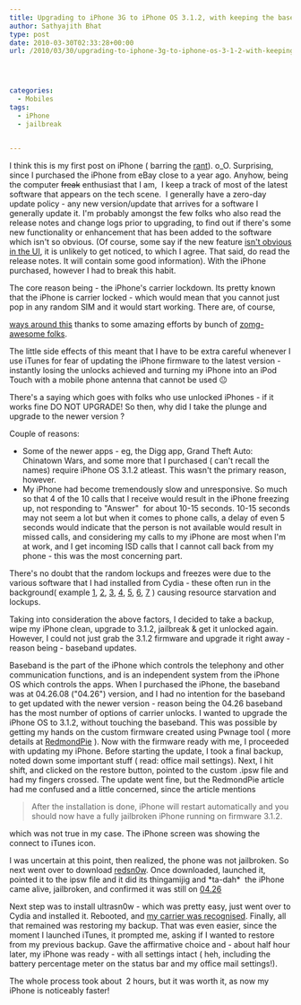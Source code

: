```yaml
---
title: Upgrading to iPhone 3G to iPhone OS 3.1.2, with keeping the baseband at 04.26
author: Sathyajith Bhat
type: post
date: 2010-03-30T02:33:28+00:00
url: /2010/03/30/upgrading-to-iphone-3g-to-iphone-os-3-1-2-with-keeping-the-baseband-at-04-26/




categories:
  - Mobiles
tags:
  - iPhone
  - jailbreak


---
```

I think this is my first post on iPhone ( barring the [rant][1]). o_O. Surprising, since I purchased the iPhone from eBay close to a year ago. Anyhow, being the computer <span style="text-decoration: line-through;">freak</span> enthusiast that I am,  I keep a track of most of the latest software that appears on the tech scene.  I generally have a zero-day update policy - any new version/update that arrives for a software I generally update it. I'm probably amongst the few folks who also read the release notes and change logs prior to upgrading, to find out if there's some new functionality or enhancement that has been added to the software which isn't so obvious. (Of course, some say if the new feature [isn't obvious in the UI][2], it is unlikely to get noticed, to which I agree. That said, do read the release notes. It will contain some good information). With the iPhone purchased, however I had to break this habit.

The core reason being - the iPhone's carrier lockdown. Its pretty known that the iPhone is carrier locked - which would mean that you cannot just pop in any random SIM and it would start working. There are, of course, 

[ways around this][3] thanks to some amazing efforts by bunch of [zomg-awesome folks][4].

The little side effects of this meant that I have to be extra careful whenever I use iTunes for fear of updating the iPhone firmware to the latest version - instantly losing the unlocks achieved and turning my iPhone into an iPod Touch with a mobile phone antenna that cannot be used 😐

There's a saying which goes with folks who use unlocked iPhones - if it works fine DO NOT UPGRADE! So then, why did I take the plunge and upgrade to the newer version ?

Couple of reasons:

  * Some of the newer apps - eg, the Digg app, Grand Theft Auto: Chinatown Wars, and some more that I purchased ( can't recall the names) require iPhone OS 3.1.2 atleast. This wasn't the primary reason, however.
  * My iPhone had become tremendously slow and unresponsive. So much so that 4 of the 10 calls that I receive would result in the iPhone freezing up, not responding to "Answer"  for about 10-15 seconds. 10-15 seconds may not seem a lot but when it comes to phone calls, a delay of even 5 seconds would indicate that the person is not available would result in missed calls, and considering my calls to my iPhone are most when I'm at work, and I get incoming ISD calls that I cannot call back from my phone - this was the most concerning part.

There's no doubt that the random lockups and freezes were due to the various software that I had installed from Cydia - these often run in the background( example [1][5], [2][6], [3][7], [4][8], [5][9], [6][10], [7][11] ) causing resource starvation and lockups.

Taking into consideration the above factors, I decided to take a backup, wipe my iPhone clean, upgrade to 3.1.2, jailbreak & get it unlocked again. However, I could not just grab the 3.1.2 firmware and upgrade it right away - reason being - baseband updates.

Baseband is the part of the iPhone which controls the telephony and other communication functions, and is an independent system from the iPhone OS which controls the apps. When I purchased the iPhone, the baseband was at 04.26.08 ("04.26") version, and I had no intention for the baseband to get updated with the newer version - reason being the 04.26 baseband has the most number of options of carrier unlocks. I wanted to upgrade the iPhone OS to 3.1.2, without touching the baseband. This was possible by getting my hands on the custom firmware created using Pwnage tool ( more details at [RedmondPie][12] ). Now with the firmware ready with me, I proceeded with updating my iPhone. Before starting the update, I took a final backup, noted down some important stuff ( read: office mail settings). Next, I hit shift, and clicked on the restore button, pointed to the custom .ipsw file and had my fingers crossed. The update went fine, but the RedmondPie article had me confused and a little concerned, since the article mentions

> After the installation is done, iPhone will restart automatically and you should now have a fully jailbroken iPhone running on firmware 3.1.2.

which was not true in my case. The iPhone screen was showing the connect to iTunes icon.

I was uncertain at this point, then realized, the phone was not jailbroken. So next went over to download [redsn0w][13]. Once downloaded, launched it, pointed it to the ipsw file and it did its thingamijig and \*ta-dah\*  the iPhone came alive, jailbroken, and confirmed it was still on [04.26][14]


Next step was to install ultrasn0w - which was pretty easy, just went over to Cydia and installed it. Rebooted, and [my carrier was recognised][15]. Finally, all that remained was restoring my backup. That was even easier, since the moment I launched iTunes, it prompted me, asking if I wanted to restore from my previous backup. Gave the affirmative choice and - about half hour later, my iPhone was ready - with all settings intact ( heh, including the battery percentage meter on the status bar and my office mail settings!).

The whole process took about  2 hours, but it was worth it, as now my iPhone is noticeably faster!

 [1]: ../2010/02/23/get-your-iphone-in-india-for-99-rs-4500-only/
 [2]: https://www.codinghorror.com/blog/2009/01/if-you-dont-change-the-ui-nobody-notices.html
 [3]: https://www.google.com/search?q=unlocking+the+iPhone&ie=utf-8&oe=utf-8&aq=t&rls=org.mozilla:en-US:official&client=firefox-a
 [4]: https://wikee.iphwn.org/
 [5]: https://twitpic.com/1872m3
 [6]: https://twitpic.com/16gox7
 [7]: https://twitpic.com/13o1t6
 [8]: https://twitpic.com/123vgp
 [9]: https://twitpic.com/11384o
 [10]: https://twitpic.com/vwxn2
 [11]: https://twitpic.com/9v70o
 [12]: https://www.redmondpie.com/jailbreak-and-unlock-iphone-3.1.2-firmware-on-windows-anu759/
 [13]: https://wikee.iphwn.org/howto:rs9
 [14]: https://twitter.com/SathyaBhat/status/11183955041
 [15]: https://twitter.com/SathyaBhat/status/11184177123
